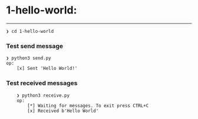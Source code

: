 # 1-hello-world:

---

	❯ cd 1-hello-world

### Test send message
	❯ python3 send.py
	op:
		[x] Sent 'Hello World!'
			
### Test received messages
		❯ python3 receive.py
		op:
			[*] Waiting for messages. To exit press CTRL+C
			[x] Received b'Hello World'
